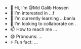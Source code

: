 - 👋 Hi, I’m @Md Galib Hossen
- 👀 I’m interested in ...f
- 🌱 I’m currently learning ...banla
- 💞️ I’m looking to collaborate on .
- 📫 How to reach me ...
- 😄 Pronouns: ...
- ⚡ Fun fact: ...

<!---
mdgalibhossen/mdgalibhossen is a ✨ special ✨ repository because its `README.md` (this file) appears on your GitHub profile.
You can click the Preview link to take a look at your changes.
--->
